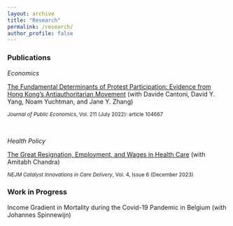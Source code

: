 ```yaml
---
layout: archive
title: "Research"
permalink: /research/
author_profile: false
---
```


### Publications

_Economics_

[The Fundamental Determinants of Protest Participation: Evidence from Hong Kong’s Antiauthoritarian Movement](../files/hk_descriptive.pdf) (with Davide Cantoni, David Y. Yang, Noam Yuchtman, and Jane Y. Zhang)

<sub> _Journal of Public Economics_, Vol. 211 (July 2022): article 104667 </sub>

<br>

_Health Policy_

[The Great Resignation, Employment, and Wages in Health Care](https://catalyst.nejm.org/doi/full/10.1056/CAT.23.0315) (with Amitabh Chandra)

<sub> _NEJM Catalyst Innovations in Care Delivery_, Vol. 4, Issue 6 (December 2023) </sub>


### Work in Progress

Income Gradient in Mortality during the Covid-19 Pandemic in Belgium (with Johannes Spinnewijn)